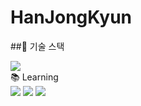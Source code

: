 # HanJongKyun

##🚀 기술 스택
<div align="left"> <img src="https://img.shields.io/badge/Java-007396?style=for-the-badge&logo=java&logoColor=white"> </div>
📚 Learning 
<div align="left"> <img src="https://img.shields.io/badge/HTML5-E34F26?style=for-the-badge&logo=html5&logoColor=white"> <img src="https://img.shields.io/badge/CSS3-1572B6?style=for-the-badge&logo=css3&logoColor=white"> <img src="https://img.shields.io/badge/JavaScript-F7DF1E?style=for-the-badge&logo=javascript&logoColor=black"> </div>

